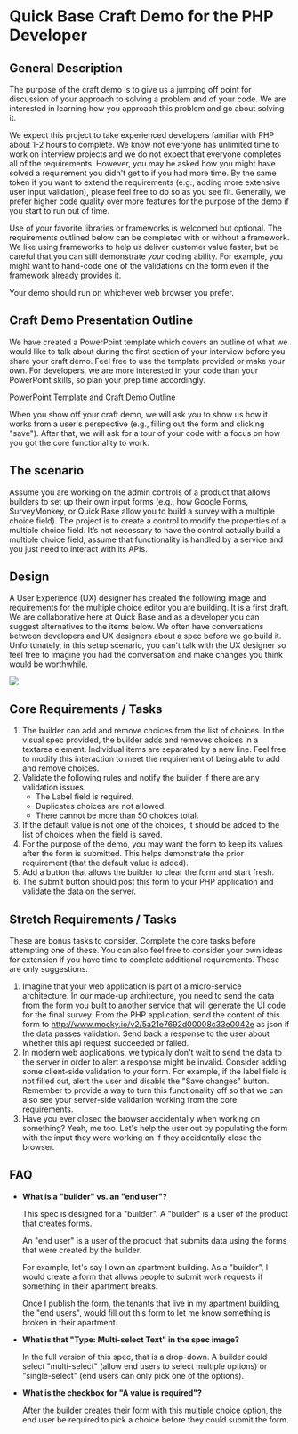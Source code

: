 # Quick Base Craft Demo for the PHP Developer

## General Description

The purpose of the craft demo is to give us a jumping off point for discussion
of your approach to solving a problem and of your code. We are interested in
learning how you approach this problem and go about solving it.

We expect this project to take experienced developers familiar with PHP about
1-2 hours to complete. We know not everyone has unlimited time to work on
interview projects and we do not expect that everyone completes all of the
requirements. However, you may be asked how you might have solved a requirement
you didn't get to if you had more time. By the same token if you want to extend
the requirements (e.g., adding more extensive user input validation), please
feel free to do so as you see fit. Generally, we prefer higher code quality over
more features for the purpose of the demo if you start to run out of time.

Use of your favorite libraries or frameworks is welcomed but optional. The
requirements outlined below can be completed with or without a framework. We
like using frameworks to help us deliver customer value faster, but be careful
that you can still demonstrate _your_ coding ability. For example, you might
want to hand-code one of the validations on the form even if the framework
already provides it.

Your demo should run on whichever web browser you prefer.

## Craft Demo Presentation Outline

We have created a PowerPoint template which covers an outline of what we would
like to talk about during the first section of your interview before you share
your craft demo. Feel free to use the template provided or make your own. For
developers, we are more interested in your code than your PowerPoint skills, so
plan your prep time accordingly.

[PowerPoint Template and Craft Demo Outline](https://github.com/QuickBase/interview-demos/blob/master/QuickBase_CraftDemo_PresentationTemplate.pptx)

When you show off your craft demo, we will ask you to show us how it works from
a user's perspective (e.g., filling out the form and clicking "save"). After
that, we will ask for a tour of your code with a focus on how you got the core
functionality to work.

## The scenario

Assume you are working on the admin controls of a product that allows builders
to set up their own input forms (e.g., how Google Forms, SurveyMonkey, or Quick
Base allow you to build a survey with a multiple choice field). The project is
to create a control to modify the properties of a multiple choice field. It’s
not necessary to have the control actually build a multiple choice field; assume
that functionality is handled by a service and you just need to interact with
its APIs.

## Design

A User Experience (UX) designer has created the following image and requirements
for the multiple choice editor you are building. It is a first draft. We are
collaborative here at Quick Base and as a developer you can suggest alternatives
to the items below. We often have conversations between developers and UX
designers about a spec before we go build it. Unfortunately, in this setup
scenario, you can't talk with the UX designer so feel free to imagine you had
the conversation and make changes you think would be worthwhile.

![](https://github.com/QuickBase/interview-demos/blob/master/php/php-craft-demo-form.png)

## Core Requirements / Tasks

1. The builder can add and remove choices from the list of choices. In the visual spec
   provided, the builder adds and removes choices in a textarea element.
   Individual items are separated by a new line. Feel free to modify this
   interaction to meet the requirement of being able to add and remove choices.
1. Validate the following rules and notify the builder if there are any
   validation issues.
   * The Label field is required.
   * Duplicates choices are not allowed.
   * There cannot be more than 50 choices total.
1. If the default value is not one of the choices, it should be added to the
   list of choices when the field is saved.
1. For the purpose of the demo, you may want the form to keep its values after
   the form is submitted. This helps demonstrate the prior requirement (that the
   default value is added).
1. Add a button that allows the builder to clear the form and start fresh.
1. The submit button should post this form to your PHP application and validate
   the data on the server.

## Stretch Requirements / Tasks

These are bonus tasks to consider. Complete the core tasks before attempting one
of these. You can also feel free to consider your own ideas for extension if you
have time to complete additional requirements. These are only suggestions.

1. Imagine that your web application is part of a micro-service architecture. In
   our made-up architecture, you need to send the data from the form you built
   to another service that will generate the UI code for the final survey. From
   the PHP application, send the content of this form to
   http://www.mocky.io/v2/5a21e7692d00008c33e0042e as json if the data passes
   validation. Send back a response to the user about whether this api request
   succeeded or failed.
1. In modern web applications, we typically don't wait to send the data to the
   server in order to alert a response might be invalid. Consider adding some
   client-side validation to your form. For example, if the label field is not
   filled out, alert the user and disable the "Save changes" button. Remember to
   provide a way to turn this functionality off so that we can also see your
   server-side validation working from the core requirements.
1. Have you ever closed the browser accidentally when working on something?
   Yeah, me too. Let's help the user out by populating the form with the input
   they were working on if they accidentally close the browser.

## FAQ

* **What is a "builder" vs. an "end user"?**

  This spec is designed for a "builder". A "builder" is a user of the product
  that creates forms.

  An "end user" is a user of the product that submits data using the forms that
  were created by the builder.

  For example, let's say I own an apartment building. As a "builder", I would
  create a form that allows people to submit work requests if something in their
  apartment breaks.

  Once I publish the form, the tenants that live in my apartment building, the
  "end users", would fill out this form to let me know something is broken in
  their apartment.

* **What is that "Type: Multi-select Text" in the spec image?**

  In the full version of this spec, that is a drop-down. A builder could select
  "multi-select" (allow end users to select multiple options) or "single-select"
  (end users can only pick one of the options).

* **What is the checkbox for "A value is required"?**

  After the builder creates their form with this multiple choice option, the end
  user be required to pick a choice before they could submit the form.
